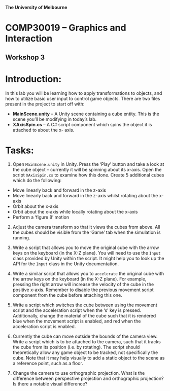 **The University of Melbourne**
# COMP30019 – Graphics and Interaction

## Workshop 3


# Introduction:

In this lab you will be learning how to apply transformations to objects, and how to utilize basic user input to control game objects.
There are two files present in the project to start off with:
* **MainScene.unity** – A Unity scene containing a cube entity. This is the scene you’ll be modifying in today’s lab.
* **XAxisSpin.cs** – A C# script component which spins the object it is attached to about the x- axis.

# Tasks:
1. Open `MainScene.unity` in Unity. Press the ‘Play’ button and take a look at the cube object – currently it will be spinning about its x-axis. Open the script `XAxisSpin.cs` to examine how this done. Create 5 additional cubes which do the following:

* Move linearly back and forward in the z-axis
* Move linearly back and forward in the z-axis whilst rotating about the x-axis 
* Orbit about the x-axis
* Orbit about the x-axis while locally rotating about the x-axis
* Perform a ‘figure 8’ motion

2. Adjust the camera transform so that it views the cubes from above. All the cubes should be visible from the ‘Game’ tab when the simulation is running.

3. Write a script that allows you to move the original cube with the arrow keys on the keyboard (in the X-Z plane). You will need to use the `Input` class provided by Unity within the script. It might help you to look up the API for the `Input` class in the Unity documentation.

4. Write a similar script that allows you to `accelerate` the original cube with the arrow keys on the keyboard (in the X-Z plane). For example, pressing the right arrow will increase the velocity of the cube in the positive x-axis. Remember to disable the previous movement script component from the cube before attaching this one.

5. Write a script which switches the cube between using the movement script and the acceleration script when the ‘s’ key is pressed. Additionally, change the material of the cube such that it is rendered blue when the movement script is enabled, and red when the acceleration script is enabled.

6. Currently the cube can move outside the bounds of the camera view. Write a script which is to be attached to the camera, such that it tracks the cube from its position (i.e. by rotating). The script should theoretically allow any game object to be tracked, not specifically the cube. Note that it may help visually to add a static object to the scene as a reference point, such as a floor.

7. Change the camera to use orthographic projection. What is the difference between perspective projection and orthographic projection? Is there a notable visual difference?
